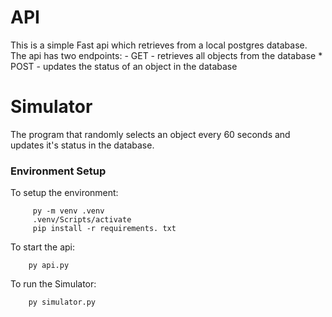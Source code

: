 # API
This is a simple Fast api which retrieves from a local postgres database. The api has two endpoints:
        - GET - retrieves all objects from the database
        * POST - updates the status of an object in the database

# Simulator
The program that randomly selects an object every 60 seconds and updates it's status in the database.

### Environment Setup
To setup the environment:
``` 
     py -m venv .venv
     .venv/Scripts/activate
     pip install -r requirements. txt
```

To start the api:
```
    py api.py
```

To run the Simulator:
```
    py simulator.py
```
